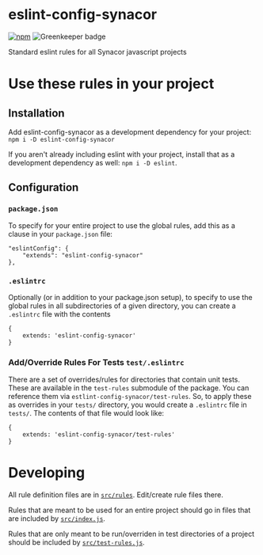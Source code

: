 # eslint-config-synacor

[![npm](https://img.shields.io/npm/v/eslint-config-synacor.svg)](http://npm.im/eslint-config-synacor)
![Greenkeeper badge](https://badges.greenkeeper.io/synacor/eslint-config-synacor.svg)

Standard eslint rules for all Synacor javascript projects

# Use these rules in your project

## Installation
Add eslint-config-synacor as a development dependency for your project: `npm i -D eslint-config-synacor`

If you aren't already including eslint with your project, install that as a development dependency as well: `npm i -D eslint`.

## Configuration
### `package.json`
To specify for your entire project to use the global rules, add this as a clause in your `package.json` file:
````
"eslintConfig": {
	"extends": "eslint-config-synacor"
},
````

### `.eslintrc`
Optionally (or in addition to your package.json setup), to specify to use the global rules in all subdirectories of a given directory, you can create a `.eslintrc` file with the contents
````
{
    extends: 'eslint-config-synacor'
}
````

### Add/Override Rules For Tests `test/.eslintrc`
There are a set of overrides/rules for directories that contain unit tests.  These are available in the `test-rules` submodule of the package.  You can reference them via `estlint-config-synacor/test-rules`.  So, to apply these as overrides in your `tests/` directory, you would create a `.eslintrc` file in `tests/`.  The contents of that file would look like:

````
{
    extends: 'eslint-config-synacor/test-rules'
}

````

# Developing
All rule definition files are in [`src/rules`](src/rules).  Edit/create rule files there.  

Rules that are meant to be used for an entire project should go in files that are included by [`src/index.js`](src/index.js).  

Rules that are only meant to be run/overriden in test directories of a project should be included by [`src/test-rules.js`](src/test-rules.js).
